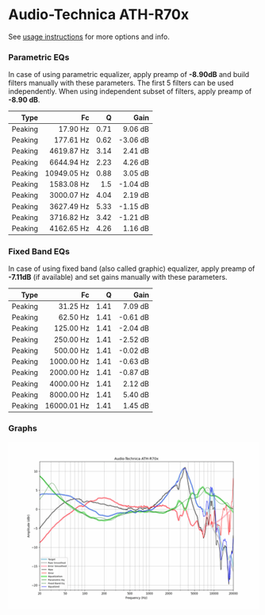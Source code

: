 # Audio-Technica ATH-R70x
See [usage instructions](https://github.com/jaakkopasanen/AutoEq#usage) for more options and info.

### Parametric EQs
In case of using parametric equalizer, apply preamp of **-8.90dB** and build filters manually
with these parameters. The first 5 filters can be used independently.
When using independent subset of filters, apply preamp of **-8.90 dB**.

| Type    | Fc          |    Q | Gain     |
|--------:|------------:|-----:|---------:|
| Peaking | 17.90 Hz    | 0.71 | 9.06 dB  |
| Peaking | 177.61 Hz   | 0.62 | -3.06 dB |
| Peaking | 4619.87 Hz  | 3.14 | 2.41 dB  |
| Peaking | 6644.94 Hz  | 2.23 | 4.26 dB  |
| Peaking | 10949.05 Hz | 0.88 | 3.05 dB  |
| Peaking | 1583.08 Hz  | 1.5  | -1.04 dB |
| Peaking | 3000.07 Hz  | 4.04 | 2.19 dB  |
| Peaking | 3627.49 Hz  | 5.33 | -1.15 dB |
| Peaking | 3716.82 Hz  | 3.42 | -1.21 dB |
| Peaking | 4162.65 Hz  | 4.26 | 1.16 dB  |

### Fixed Band EQs
In case of using fixed band (also called graphic) equalizer, apply preamp of **-7.11dB**
(if available) and set gains manually with these parameters.

| Type    | Fc          |    Q | Gain     |
|--------:|------------:|-----:|---------:|
| Peaking | 31.25 Hz    | 1.41 | 7.09 dB  |
| Peaking | 62.50 Hz    | 1.41 | -0.61 dB |
| Peaking | 125.00 Hz   | 1.41 | -2.04 dB |
| Peaking | 250.00 Hz   | 1.41 | -2.52 dB |
| Peaking | 500.00 Hz   | 1.41 | -0.02 dB |
| Peaking | 1000.00 Hz  | 1.41 | -0.63 dB |
| Peaking | 2000.00 Hz  | 1.41 | -0.87 dB |
| Peaking | 4000.00 Hz  | 1.41 | 2.12 dB  |
| Peaking | 8000.00 Hz  | 1.41 | 5.40 dB  |
| Peaking | 16000.01 Hz | 1.41 | 1.45 dB  |

### Graphs
![](./Audio-Technica%20ATH-R70x.png)